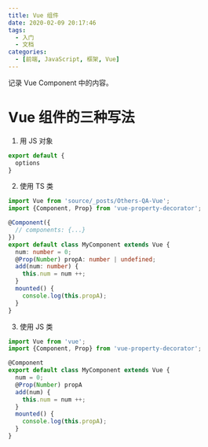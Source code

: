```yaml
---
title: Vue 组件
date: 2020-02-09 20:17:46
tags:
  - 入门
  - 文档
categories:
  - [前端, JavaScript, 框架, Vue]
---
```


记录 Vue Component 中的内容。

<!-- more -->

# Vue 组件的三种写法

1. 用 JS 对象

```js
export default {
  options
}
```

2. 使用 TS 类

```typescript
import Vue from 'source/_posts/Others-QA-Vue';
import {Component, Prop} from 'vue-property-decorator';

@Component({
  // components: {...}
})
export default class MyComponent extends Vue {
  num: number = 0;
  @Prop(Number) propA: number | undefined;
  add(num: number) {
    this.num = num ++;
  }
  mounted() {
    console.log(this.propA);
  }
}
```

3. 使用 JS 类

```js
import Vue from 'vue';
import {Component, Prop} from 'vue-property-decorator';

@Component
export default class MyComponent extends Vue {
  num = 0;
  @Prop(Number) propA
  add(num) {
    this.num = num ++;
  }
  mounted() {
    console.log(this.propA);
  }
}
```


